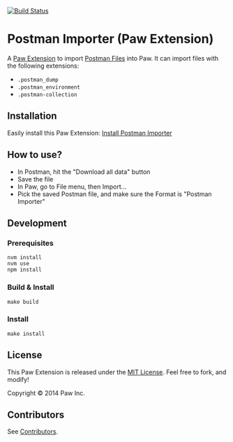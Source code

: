 [![Build Status](https://travis-ci.org/luckymarmot/Paw-PostmanImporter.svg?branch=master)](https://travis-ci.org/luckymarmot/Paw-PostmanImporter)

# Postman Importer (Paw Extension)

A [Paw Extension](http://luckymarmot.com/paw/extensions/) to import [Postman Files](https://chrome.google.com/webstore/detail/postman-rest-client/fdmmgilgnpjigdojojpjoooidkmcomcm) into Paw. It can import files with the following extensions:

- `.postman_dump`
- `.postman_environment`
- `.postman-collection`

## Installation

Easily install this Paw Extension: [Install Postman Importer](http://luckymarmot.com/paw/extensions/PostmanImporter)

## How to use?

* In Postman, hit the "Download all data" button
* Save the file
* In Paw, go to File menu, then Import...
* Pick the saved Postman file, and make sure the Format is "Postman Importer"

## Development

### Prerequisites

```shell
nvm install
nvm use
npm install
```

### Build & Install

```shell
make build
```

### Install

```shell
make install
```

## License

This Paw Extension is released under the [MIT License](LICENSE). Feel free to fork, and modify!

Copyright © 2014 Paw Inc.

## Contributors

See [Contributors](https://github.com/luckymarmot/Paw-PostmanImporter/graphs/contributors).
